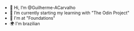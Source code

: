 - 👋 Hi, I’m @Guilherme-ACarvalho
- 🌱 I’m currently starting my learning with "The Odin Project"
- 🌟 I'm at "Foundations" 
- 🌍 I'm brazilian 


<!---
Guilherme-ACarvalho/Guilherme-ACarvalho is a ✨ special ✨ repository because its `README.md` (this file) appears on your GitHub profile.
You can click the Preview link to take a look at your changes.
--->
